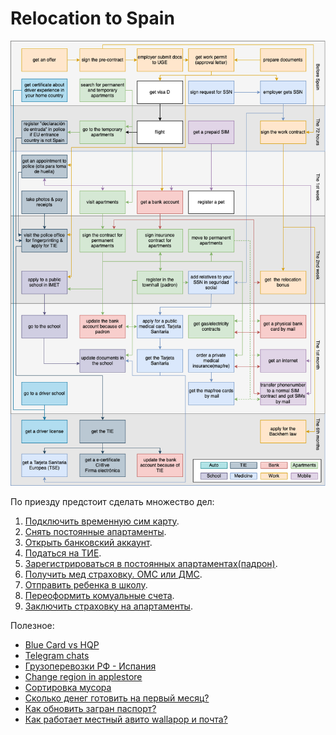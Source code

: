 # Relocation to Spain

![about](assets/route.jpg?raw=true)

По приезду предстоит сделать множество дел:

1. [Подключить временную сим карту](docs/sim_internet.md).
2. [Снять постоянные апартаменты](docs/aparts.md).
3. [Открыть банковский аккаунт](docs/bank.md).
4. [Податься на ТИЕ](docs/tie.md).
5. [Зарегистрироваться в постоянных апартаментах(падрон)](docs/padron.md).
6. [Получить мед страховку. ОМС или ДМС](docs/medicine.md).
7. [Отправить ребенка в школу](docs/school.md).
8. [Переоформить комуальные счета](docs/utilities.md).
9. [Заключить страховку на апартаменты](docs/ins.md).

Полезное:

* [Blue Card vs HQP](docs/bc_vs_hqp.md)
* [Telegram chats](docs/telegram_chats.md)
* [Грузоперевозки РФ - Испания](https://docs.google.com/spreadsheets/d/1PVWHEYeJxmWlcaeQYp5mmp3yDQzqSA9JLdz1erdElxk/edit)
* [Change region in applestore](docs/applestore.md)
* [Сортировка мусора](docs/trash.md)
* [Сколько денег готовить на первый месяц?](docs/first_month.md)
* [Как обновить загран паспорт?](docs/passport.md)
* [Как работает местный авито wallapop и почта?](docs/wallapop.md)
